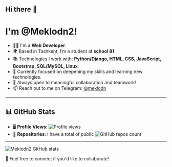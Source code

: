 ## Hi there 👋
# I'm @Meklodn2!

- 🧑‍💻 I'm a **Web Developer**.
- 🌍 Based in Tashkent, I’m a student at **school 81**
- 📚 Technologies I work with: **Python/Django, HTML, CSS, JavaScript, Bootstrap, SQL/MySQL, Linux**.
- 🌱 Currently focused on deepening my skills and learning new technologies.
- 🤝 Always open to meaningful collaboration and teamwork!
- 📫 Reach out to me on Telegram: [@meklodn](https://t.me/meklodn)

---

## 📊 GitHub Stats
- 🖥️ **Profile Views**: ![Profile views](https://komarev.com/ghpvc/?username=Meklodn2&color=blue)
- 📂 **Repositories**: I have a total of public ![GitHub repos count](https://img.shields.io/badge/dynamic/json?url=https://api.github.com/users/Meklodn2&query=$.public_repos&label=Repos&color=blue&style=flat-square)
--- 
![Meklodn2 GitHub stats](https://github-readme-stats.vercel.app/api?username=Meklodn2&show_icons=true&theme=tokyonight)

🎉 Feel free to connect if you'd like to collaborate!



